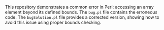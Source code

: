 This repository demonstrates a common error in Perl: accessing an array element beyond its defined bounds.  The `bug.pl` file contains the erroneous code. The `bugSolution.pl` file provides a corrected version, showing how to avoid this issue using proper bounds checking.
